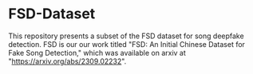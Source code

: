 # FSD-Dataset
 This repository presents a subset of the FSD dataset for song deepfake detection.
 FSD is our our work titled "FSD: An Initial Chinese Dataset for Fake Song Detection," which was available on arxiv at "https://arxiv.org/abs/2309.02232".
